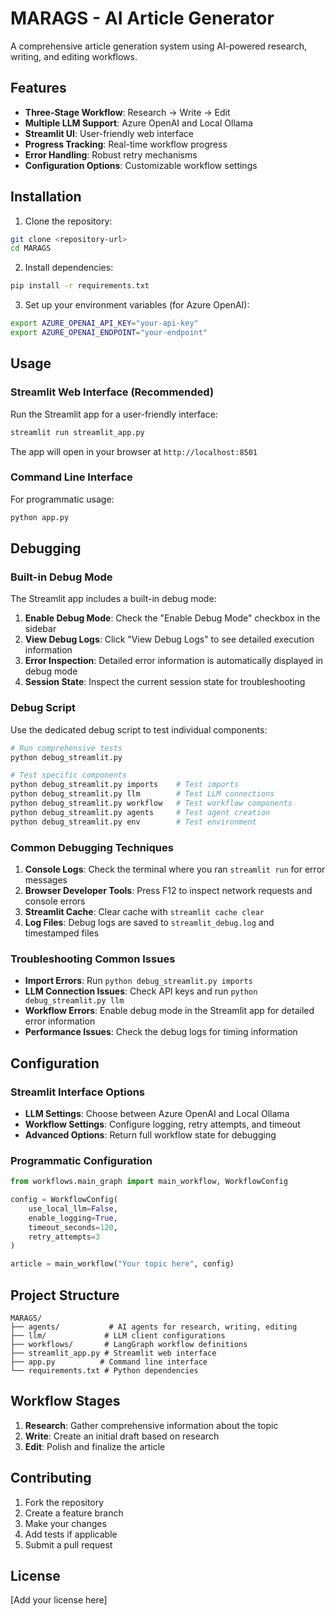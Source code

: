 # MARAGS - AI Article Generator

A comprehensive article generation system using AI-powered research, writing, and editing workflows.

## Features

- **Three-Stage Workflow**: Research → Write → Edit
- **Multiple LLM Support**: Azure OpenAI and Local Ollama
- **Streamlit UI**: User-friendly web interface
- **Progress Tracking**: Real-time workflow progress
- **Error Handling**: Robust retry mechanisms
- **Configuration Options**: Customizable workflow settings

## Installation

1. Clone the repository:
```bash
git clone <repository-url>
cd MARAGS
```

2. Install dependencies:
```bash
pip install -r requirements.txt
```

3. Set up your environment variables (for Azure OpenAI):
```bash
export AZURE_OPENAI_API_KEY="your-api-key"
export AZURE_OPENAI_ENDPOINT="your-endpoint"
```

## Usage

### Streamlit Web Interface (Recommended)

Run the Streamlit app for a user-friendly interface:

```bash
streamlit run streamlit_app.py
```

The app will open in your browser at `http://localhost:8501`

### Command Line Interface

For programmatic usage:

```bash
python app.py
```

## Debugging

### Built-in Debug Mode

The Streamlit app includes a built-in debug mode:

1. **Enable Debug Mode**: Check the "Enable Debug Mode" checkbox in the sidebar
2. **View Debug Logs**: Click "View Debug Logs" to see detailed execution information
3. **Error Inspection**: Detailed error information is automatically displayed in debug mode
4. **Session State**: Inspect the current session state for troubleshooting

### Debug Script

Use the dedicated debug script to test individual components:

```bash
# Run comprehensive tests
python debug_streamlit.py

# Test specific components
python debug_streamlit.py imports    # Test imports
python debug_streamlit.py llm        # Test LLM connections
python debug_streamlit.py workflow   # Test workflow components
python debug_streamlit.py agents     # Test agent creation
python debug_streamlit.py env        # Test environment
```

### Common Debugging Techniques

1. **Console Logs**: Check the terminal where you ran `streamlit run` for error messages
2. **Browser Developer Tools**: Press F12 to inspect network requests and console errors
3. **Streamlit Cache**: Clear cache with `streamlit cache clear`
4. **Log Files**: Debug logs are saved to `streamlit_debug.log` and timestamped files

### Troubleshooting Common Issues

- **Import Errors**: Run `python debug_streamlit.py imports`
- **LLM Connection Issues**: Check API keys and run `python debug_streamlit.py llm`
- **Workflow Errors**: Enable debug mode in the Streamlit app for detailed error information
- **Performance Issues**: Check the debug logs for timing information

## Configuration

### Streamlit Interface Options

- **LLM Settings**: Choose between Azure OpenAI and Local Ollama
- **Workflow Settings**: Configure logging, retry attempts, and timeout
- **Advanced Options**: Return full workflow state for debugging

### Programmatic Configuration

```python
from workflows.main_graph import main_workflow, WorkflowConfig

config = WorkflowConfig(
    use_local_llm=False,
    enable_logging=True,
    timeout_seconds=120,
    retry_attempts=3
)

article = main_workflow("Your topic here", config)
```

## Project Structure

```
MARAGS/
├── agents/           # AI agents for research, writing, editing
├── llm/             # LLM client configurations
├── workflows/       # LangGraph workflow definitions
├── streamlit_app.py # Streamlit web interface
├── app.py          # Command line interface
└── requirements.txt # Python dependencies
```

## Workflow Stages

1. **Research**: Gather comprehensive information about the topic
2. **Write**: Create an initial draft based on research
3. **Edit**: Polish and finalize the article

## Contributing

1. Fork the repository
2. Create a feature branch
3. Make your changes
4. Add tests if applicable
5. Submit a pull request

## License

[Add your license here]
